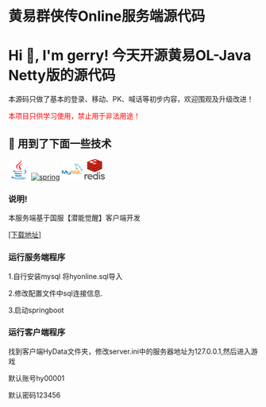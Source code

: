# 黄易群侠传Online服务端源代码
<h1>Hi 👋, I'm gerry! 今天开源黄易OL-Java Netty版的源代码</h1>
<p>本源码只做了基本的登录、移动、PK、喊话等初步内容，欢迎围观及升级改进！ </p>
<font color=red>本项目只供学习使用，禁止用于非法用途！</font>
<h2>🚀 用到了下面一些技术</h2>
<p><a target="_blank" href="https://raw.githubusercontent.com/devicons/devicon/master/icons/java/java-original.svg" style="display: inline-block;"><img src="https://raw.githubusercontent.com/devicons/devicon/master/icons/java/java-original.svg" alt="java" width="42" height="42" /></a>
<a target="_blank" href="https://www.vectorlogo.zone/logos/springio/springio-icon.svg" style="display: inline-block;"><img src="https://www.vectorlogo.zone/logos/springio/springio-icon.svg" alt="spring" width="42" height="42" /></a>
<a target="_blank" href="https://raw.githubusercontent.com/devicons/devicon/master/icons/mysql/mysql-original-wordmark.svg" style="display: inline-block;"><img src="https://raw.githubusercontent.com/devicons/devicon/master/icons/mysql/mysql-original-wordmark.svg" alt="mysql" width="42" height="42" /></a>
<a target="_blank" href="https://raw.githubusercontent.com/devicons/devicon/master/icons/redis/redis-original-wordmark.svg" style="display: inline-block;"><img src="https://raw.githubusercontent.com/devicons/devicon/master/icons/redis/redis-original-wordmark.svg" alt="redis" width="42" height="42" /></a></p>

### 说明!

<p>本服务端基于国服【潜能觉醒】客户端开发</p>
<a href="http://download.online-game.com.cn/client/hyonline2021.exe">[下载地址]</a>

### 运行服务端程序

<p>1.自行安装mysql 将hyonline.sql导入</p>
<p>2.修改配置文件中sql连接信息.</p>
<p>3.启动springboot</p>


### 运行客户端程序

<p>找到客户端HyData文件夹，修改server.ini中的服务器地址为127.0.0.1,然后进入游戏</p>
<p>默认账号hy00001</p>
<p>默认密码123456</p>
